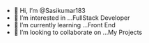 - 👋 Hi, I’m @Sasikumar183
- 👀 I’m interested in ...FullStack Developer
- 🌱 I’m currently learning ...Front End
- 💞️ I’m looking to collaborate on ...My Projects

<!---
Sasikumar183/Sasikumar183 is a ✨ special ✨ repository because its `README.md` (this file) appears on your GitHub profile.
You can click the Preview link to take a look at your changes.
--->
